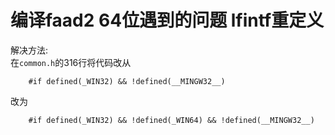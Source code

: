 # 编译faad2 64位遇到的问题 lfintf重定义  
解决方法:  
在```common.h```的316行将代码改从  
```
    #if defined(_WIN32) && !defined(__MINGW32__)
```  
改为
```
    #if defined(_WIN32) && !defined(_WIN64) && !defined(__MINGW32__)
```